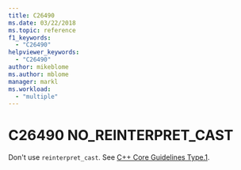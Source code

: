 ```yaml
---
title: C26490
ms.date: 03/22/2018
ms.topic: reference
f1_keywords:
  - "C26490"
helpviewer_keywords:
  - "C26490"
author: mikeblome
ms.author: mblome
manager: markl
ms.workload:
  - "multiple"
---
```

# C26490 NO_REINTERPRET_CAST

Don't use `reinterpret_cast`. See [C++ Core Guidelines Type.1](https://github.com/isocpp/CppCoreGuidelines/blob/master/CppCoreGuidelines.md#SS-type).
